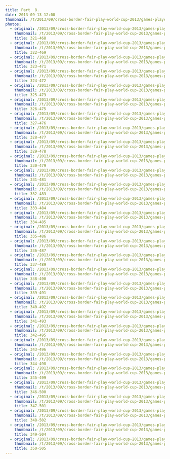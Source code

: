 ```yaml
---
title: Part  8.
date: 2013-09-13 12:00
thumbnail: /t/2013/09/cross-border-fair-play-world-cup-2013/games-players-supporters/part-8/321-468.jpg
photos:
  - original: /2013/09/cross-border-fair-play-world-cup-2013/games-players-supporters/part-8/321-468.jpg
    thumbnail: /t/2013/09/cross-border-fair-play-world-cup-2013/games-players-supporters/part-8/321-468.jpg
    title: 321-468
  - original: /2013/09/cross-border-fair-play-world-cup-2013/games-players-supporters/part-8/322-469.jpg
    thumbnail: /t/2013/09/cross-border-fair-play-world-cup-2013/games-players-supporters/part-8/322-469.jpg
    title: 322-469
  - original: /2013/09/cross-border-fair-play-world-cup-2013/games-players-supporters/part-8/323-471.jpg
    thumbnail: /t/2013/09/cross-border-fair-play-world-cup-2013/games-players-supporters/part-8/323-471.jpg
    title: 323-471
  - original: /2013/09/cross-border-fair-play-world-cup-2013/games-players-supporters/part-8/324-472.jpg
    thumbnail: /t/2013/09/cross-border-fair-play-world-cup-2013/games-players-supporters/part-8/324-472.jpg
    title: 324-472
  - original: /2013/09/cross-border-fair-play-world-cup-2013/games-players-supporters/part-8/325-473.jpg
    thumbnail: /t/2013/09/cross-border-fair-play-world-cup-2013/games-players-supporters/part-8/325-473.jpg
    title: 325-473
  - original: /2013/09/cross-border-fair-play-world-cup-2013/games-players-supporters/part-8/326-475.jpg
    thumbnail: /t/2013/09/cross-border-fair-play-world-cup-2013/games-players-supporters/part-8/326-475.jpg
    title: 326-475
  - original: /2013/09/cross-border-fair-play-world-cup-2013/games-players-supporters/part-8/327-476.jpg
    thumbnail: /t/2013/09/cross-border-fair-play-world-cup-2013/games-players-supporters/part-8/327-476.jpg
    title: 327-476
  - original: /2013/09/cross-border-fair-play-world-cup-2013/games-players-supporters/part-8/328-477.jpg
    thumbnail: /t/2013/09/cross-border-fair-play-world-cup-2013/games-players-supporters/part-8/328-477.jpg
    title: 328-477
  - original: /2013/09/cross-border-fair-play-world-cup-2013/games-players-supporters/part-8/329-478.jpg
    thumbnail: /t/2013/09/cross-border-fair-play-world-cup-2013/games-players-supporters/part-8/329-478.jpg
    title: 329-478
  - original: /2013/09/cross-border-fair-play-world-cup-2013/games-players-supporters/part-8/330-479.jpg
    thumbnail: /t/2013/09/cross-border-fair-play-world-cup-2013/games-players-supporters/part-8/330-479.jpg
    title: 330-479
  - original: /2013/09/cross-border-fair-play-world-cup-2013/games-players-supporters/part-8/331-481.jpg
    thumbnail: /t/2013/09/cross-border-fair-play-world-cup-2013/games-players-supporters/part-8/331-481.jpg
    title: 331-481
  - original: /2013/09/cross-border-fair-play-world-cup-2013/games-players-supporters/part-8/332-483.jpg
    thumbnail: /t/2013/09/cross-border-fair-play-world-cup-2013/games-players-supporters/part-8/332-483.jpg
    title: 332-483
  - original: /2013/09/cross-border-fair-play-world-cup-2013/games-players-supporters/part-8/333-484.jpg
    thumbnail: /t/2013/09/cross-border-fair-play-world-cup-2013/games-players-supporters/part-8/333-484.jpg
    title: 333-484
  - original: /2013/09/cross-border-fair-play-world-cup-2013/games-players-supporters/part-8/334-485.jpg
    thumbnail: /t/2013/09/cross-border-fair-play-world-cup-2013/games-players-supporters/part-8/334-485.jpg
    title: 334-485
  - original: /2013/09/cross-border-fair-play-world-cup-2013/games-players-supporters/part-8/335-486.jpg
    thumbnail: /t/2013/09/cross-border-fair-play-world-cup-2013/games-players-supporters/part-8/335-486.jpg
    title: 335-486
  - original: /2013/09/cross-border-fair-play-world-cup-2013/games-players-supporters/part-8/336-487.jpg
    thumbnail: /t/2013/09/cross-border-fair-play-world-cup-2013/games-players-supporters/part-8/336-487.jpg
    title: 336-487
  - original: /2013/09/cross-border-fair-play-world-cup-2013/games-players-supporters/part-8/337-489.jpg
    thumbnail: /t/2013/09/cross-border-fair-play-world-cup-2013/games-players-supporters/part-8/337-489.jpg
    title: 337-489
  - original: /2013/09/cross-border-fair-play-world-cup-2013/games-players-supporters/part-8/338-490.jpg
    thumbnail: /t/2013/09/cross-border-fair-play-world-cup-2013/games-players-supporters/part-8/338-490.jpg
    title: 338-490
  - original: /2013/09/cross-border-fair-play-world-cup-2013/games-players-supporters/part-8/339-491.jpg
    thumbnail: /t/2013/09/cross-border-fair-play-world-cup-2013/games-players-supporters/part-8/339-491.jpg
    title: 339-491
  - original: /2013/09/cross-border-fair-play-world-cup-2013/games-players-supporters/part-8/340-492.jpg
    thumbnail: /t/2013/09/cross-border-fair-play-world-cup-2013/games-players-supporters/part-8/340-492.jpg
    title: 340-492
  - original: /2013/09/cross-border-fair-play-world-cup-2013/games-players-supporters/part-8/341-493.jpg
    thumbnail: /t/2013/09/cross-border-fair-play-world-cup-2013/games-players-supporters/part-8/341-493.jpg
    title: 341-493
  - original: /2013/09/cross-border-fair-play-world-cup-2013/games-players-supporters/part-8/342-495.jpg
    thumbnail: /t/2013/09/cross-border-fair-play-world-cup-2013/games-players-supporters/part-8/342-495.jpg
    title: 342-495
  - original: /2013/09/cross-border-fair-play-world-cup-2013/games-players-supporters/part-8/343-496.jpg
    thumbnail: /t/2013/09/cross-border-fair-play-world-cup-2013/games-players-supporters/part-8/343-496.jpg
    title: 343-496
  - original: /2013/09/cross-border-fair-play-world-cup-2013/games-players-supporters/part-8/344-498.jpg
    thumbnail: /t/2013/09/cross-border-fair-play-world-cup-2013/games-players-supporters/part-8/344-498.jpg
    title: 344-498
  - original: /2013/09/cross-border-fair-play-world-cup-2013/games-players-supporters/part-8/345-499.jpg
    thumbnail: /t/2013/09/cross-border-fair-play-world-cup-2013/games-players-supporters/part-8/345-499.jpg
    title: 345-499
  - original: /2013/09/cross-border-fair-play-world-cup-2013/games-players-supporters/part-8/346-500.jpg
    thumbnail: /t/2013/09/cross-border-fair-play-world-cup-2013/games-players-supporters/part-8/346-500.jpg
    title: 346-500
  - original: /2013/09/cross-border-fair-play-world-cup-2013/games-players-supporters/part-8/347-501.jpg
    thumbnail: /t/2013/09/cross-border-fair-play-world-cup-2013/games-players-supporters/part-8/347-501.jpg
    title: 347-501
  - original: /2013/09/cross-border-fair-play-world-cup-2013/games-players-supporters/part-8/348-502.jpg
    thumbnail: /t/2013/09/cross-border-fair-play-world-cup-2013/games-players-supporters/part-8/348-502.jpg
    title: 348-502
  - original: /2013/09/cross-border-fair-play-world-cup-2013/games-players-supporters/part-8/349-504.jpg
    thumbnail: /t/2013/09/cross-border-fair-play-world-cup-2013/games-players-supporters/part-8/349-504.jpg
    title: 349-504
  - original: /2013/09/cross-border-fair-play-world-cup-2013/games-players-supporters/part-8/350-505.jpg
    thumbnail: /t/2013/09/cross-border-fair-play-world-cup-2013/games-players-supporters/part-8/350-505.jpg
    title: 350-505
---
```

